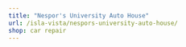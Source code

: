 ```yaml
---
title: "Nespor's University Auto House"
url: /isla-vista/nespors-university-auto-house/
shop: car repair
---
```

